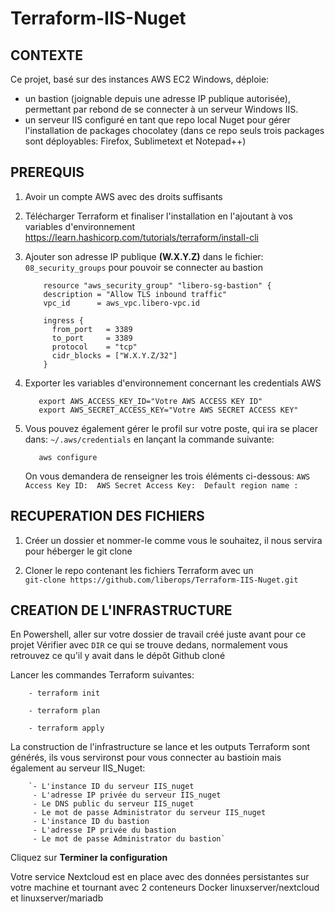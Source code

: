 # Terraform-IIS-Nuget
  
  
  
## CONTEXTE

Ce projet, basé sur des instances AWS EC2 Windows, déploie:
- un bastion (joignable depuis une adresse IP publique autorisée), permettant par rebond de se connecter à un serveur Windows IIS.
- un serveur IIS configuré en tant que repo local Nuget pour gérer l'installation de packages chocolatey (dans ce repo seuls trois packages sont déployables: Firefox, Sublimetext et Notepad++)




## PREREQUIS
1. Avoir un compte AWS avec des droits suffisants

2. Télécharger Terraform et finaliser l'installation en l'ajoutant à vos variables d'environnement
    https://learn.hashicorp.com/tutorials/terraform/install-cli

3. Ajouter son adresse IP publique **(W.X.Y.Z)** dans le fichier: `08_security_groups` pour pouvoir se connecter au bastion
           
           resource "aws_security_group" "libero-sg-bastion" {
           description = "Allow TLS inbound traffic"
           vpc_id      = aws_vpc.libero-vpc.id

           ingress {
             from_port   = 3389
             to_port     = 3389
             protocol    = "tcp"
             cidr_blocks = ["W.X.Y.Z/32"]
           }
           
           
             

4. Exporter les variables d'environnement concernant les credentials AWS 

          export AWS_ACCESS_KEY_ID="Votre AWS ACCESS KEY ID"
          export AWS_SECRET_ACCESS_KEY="Votre AWS SECRET ACCESS KEY"
       

5. Vous pouvez également gérer le profil sur votre poste, qui ira se placer dans:  `~/.aws/credentials` en lançant la commande suivante:

          aws configure
          
   On vous demandera de renseigner les trois éléments ci-dessous:
           `AWS Access Key ID: 
           AWS Secret Access Key: 
           Default region name : `
        


  
## RECUPERATION DES FICHIERS
1. Créer un dossier et nommer-le comme vous le souhaitez, il nous servira pour héberger le git clone    



2. Cloner le repo contenant les fichiers Terraform avec un  
          `git-clone https://github.com/liberops/Terraform-IIS-Nuget.git`  
  
 

  
  
## CREATION DE L'INFRASTRUCTURE
En Powershell, aller sur votre dossier de travail créé juste avant pour ce projet
Vérifier avec `DIR` ce qui se trouve dedans, normalement vous retrouvez ce qu'il y avait dans le dépôt Github cloné

Lancer les commandes Terraform suivantes:

        - terraform init

        - terraform plan
  
        - terraform apply


La construction de l'infrastructure se lance et les outputs Terraform sont générés, ils vous servironst pour vous connecter au bastioin mais également au serveur IIS_Nuget: 

  
        `- L'instance ID du serveur IIS_nuget
         - L'adresse IP privée du serveur IIS_nuget
         - Le DNS public du serveur IIS_nuget
         - Le mot de passe Administrator du serveur IIS_nuget
         - L'instance ID du bastion
         - L'adresse IP privée du bastion
         - Le mot de passe Administrator du bastion`
  
 

Cliquez sur **Terminer la configuration**  

Votre service Nextcloud est en place avec des données persistantes sur votre machine et tournant avec 2 
conteneurs Docker linuxserver/nextcloud et linuxserver/mariadb
